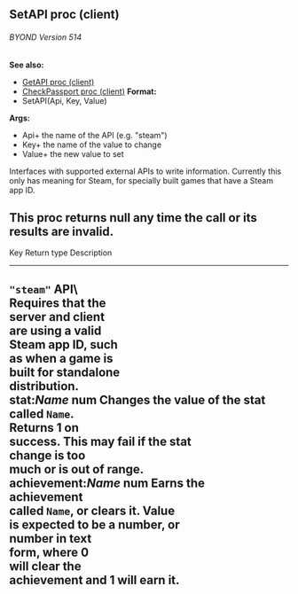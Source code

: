 ## SetAPI proc (client) 
###### BYOND Version 514
**See also:**
+   [GetAPI proc (client)](/ref/client/proc/GetAPI.md) 
+   [CheckPassport proc (client)](/ref/client/proc/CheckPassport.md) <!-- -->
**Format:**
+   SetAPI(Api, Key, Value)
<!-- -->
**Args:**
+   Api+ the name of the API (e.g. \"steam\")
+   Key+ the name of the value to change
+   Value+ the new value to set


Interfaces with supported external APIs to write information.
Currently this only has meaning for Steam, for specially built games
that have a Steam app ID. 

This proc returns null any time the
call or its results are invalid.
  --------------------------------------------------------------------------
  Key                  Return type       Description       
  -------------------- ----------------- ----------------- -----------------
  `"steam"` API\                                           
  Requires that the                                        
  server and client                                        
  are using a valid                                        
  Steam app ID, such                                       
  as when a game is                                        
  built for standalone                                     
  distribution.                                            
  stat:*Name*          num               Changes the value 
                                         of the stat       
                                         called `Name`.    
                                         Returns 1 on      
                                         success. This may 
                                         fail if the stat  
                                         change is too     
                                         much or is out of 
                                         range.            
  achievement:*Name*   num               Earns the         
                                         achievement       
                                         called `Name`, or 
                                         clears it. Value  
                                         is expected to be 
                                         a number, or      
                                         number in text    
                                         form, where 0     
                                         will clear the    
                                         achievement and 1 
                                         will earn it.     
  --------------------------------------------------------------------------